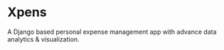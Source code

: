 # Xpens
A Django based personal expense management app with advance data analytics & visualization.
